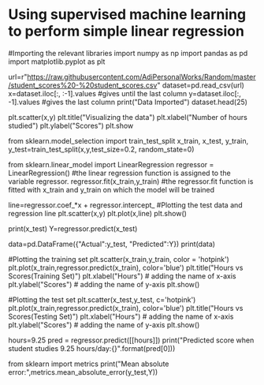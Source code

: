 # Using supervised machine learning to perform simple linear regression 
#Importing the relevant libraries
import numpy as np
import pandas as pd
import matplotlib.pyplot as plt

url=r"https://raw.githubusercontent.com/AdiPersonalWorks/Random/master/student_scores%20-%20student_scores.csv"
dataset=pd.read_csv(url)
x=dataset.iloc[:, :-1].values #gives until the last column
y=dataset.iloc[:, -1].values #gives the last column
print("Data Imported")
dataset.head(25)

plt.scatter(x,y)
plt.title("Visualizing the data")
plt.xlabel("Number of hours studied")
plt.ylabel("Scores")
plt.show

from sklearn.model_selection import train_test_split
x_train, x_test, y_train, y_test=train_test_split(x,y,test_size=0.2, random_state=0)

from sklearn.linear_model import LinearRegression
regressor = LinearRegression() #the linear regression function is assigned to the variable regressor.
regressor.fit(x_train,y_train) #the regressor.fit function is fitted with x_train and y_train on which the model will be trained

line=regressor.coef_*x + regressor.intercept_
#Plotting the test data and regression line
plt.scatter(x,y)
plt.plot(x,line)
plt.show()

print(x_test)
Y=regressor.predict(x_test)

data=pd.DataFrame({"Actual":y_test, "Predicted":Y})
print(data)

#Plotting the training set
plt.scatter(x_train,y_train, color = 'hotpink')
plt.plot(x_train,regressor.predict(x_train), color='blue')
plt.title("Hours vs Scores(Training Set)")
plt.xlabel("Hours") # adding the name of x-axis
plt.ylabel("Scores") # adding the name of y-axis
plt.show() 

#Plotting the test set
plt.scatter(x_test,y_test, c='hotpink')
plt.plot(x_train,regressor.predict(x_train), color='blue')
plt.title("Hours vs Scores(Testing Set)")
plt.xlabel("Hours") # adding the name of x-axis
plt.ylabel("Scores") # adding the name of y-axis
plt.show() 

hours=9.25
pred = regressor.predict([[hours]])
print("Predicted score when student studies 9.25 hours/day:{}".format(pred[0]))

from sklearn import metrics
print("Mean absolute error:",metrics.mean_absolute_error(y_test,Y))
